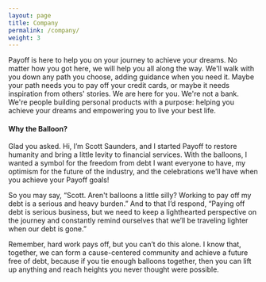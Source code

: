 ```yaml
---
layout: page
title: Company
permalink: /company/
weight: 3
---
```


<section class="p-b-md">
	<p class="lead">Payoff is here to help you on your journey to achieve your dreams. No matter how you got here, we will help you all along the way. We'll walk with you down any path you choose, adding guidance when you need it. Maybe your path needs you to pay off your credit cards, or maybe it needs inspiration from others' stories. We are here for you. We're not a bank. We're people building personal products with a purpose: helping you achieve your dreams and empowering you to live your best life.</p>
</section>

<section>
	<h4>Why the Balloon?</h4>
	<p>Glad you asked. Hi, I’m Scott Saunders, and I started Payoff to restore humanity and bring a little levity to financial services. With the balloons, I wanted a symbol for the freedom from debt I want everyone to have, my optimism for the future of the industry, and the celebrations we’ll have when you achieve your Payoff goals!</p>
	<p>So you may say, “Scott. Aren't balloons a little silly? Working to pay off my debt is a serious and heavy burden.” And to that I’d respond, “Paying off debt is serious business, but we need to keep a lighthearted perspective on the journey and constantly remind ourselves that we’ll be traveling lighter when our debt is gone.”</p>
	<p>Remember, hard work pays off, but you can’t do this alone. I know that, together, we can form a cause-centered community and achieve a future free of debt, because if you tie enough balloons together, then you can lift up anything and reach heights you never thought were possible.</p>
</section>
